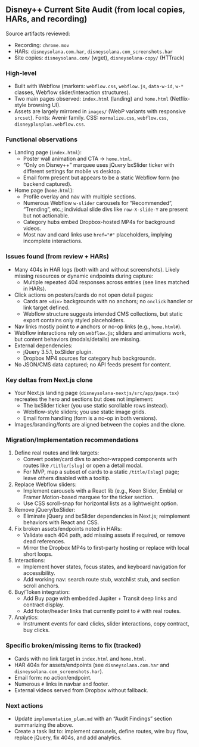 ## Disney++ Current Site Audit (from local copies, HARs, and recording)

Source artifacts reviewed:
- Recording: `chrome.mov`
- HARs: `disneysolana.com.har`, `disneysolana.com_screenshots.har`
- Site copies: `disneysolana.com/` (wget), `disneysolana-copy/` (HTTrack)

### High-level
- Built with Webflow (markers: `webflow.css`, `webflow.js`, `data-w-id`, `w-*` classes, Webflow slider/interaction structures).
- Two main pages observed: `index.html` (landing) and `home.html` (Netflix-style browsing UI).
- Assets are largely mirrored in `images/` (WebP variants with responsive `srcset`). Fonts: Avenir family. CSS: `normalize.css`, `webflow.css`, `disneyplusplus.webflow.css`.

### Functional observations
- Landing page (`index.html`):
  - Poster wall animation and CTA → `home.html`.
  - “Only on Disney++” marquee uses jQuery bxSlider ticker with different settings for mobile vs desktop.
  - Email form present but appears to be a static Webflow form (no backend captured).
- Home page (`home.html`):
  - Profile overlay and nav with multiple sections.
  - Numerous Webflow `w-slider` carousels for “Recommended”, “Trending”, etc.; individual slide divs like `row-X-slide-Y` are present but not actionable.
  - Category hubs embed Dropbox-hosted MP4s for background videos.
  - Most nav and card links use `href="#"` placeholders, implying incomplete interactions.

### Issues found (from review + HARs)
- Many 404s in HAR logs (both with and without screenshots). Likely missing resources or dynamic endpoints during capture:
  - Multiple repeated 404 responses across entries (see lines matched in HARs).
- Click actions on posters/cards do not open detail pages:
  - Cards are `<div>` backgrounds with no anchors; no `onclick` handler or link target defined.
  - Webflow structure suggests intended CMS collections, but static export contains only styled placeholders.
- Nav links mostly point to `#` anchors or no-op links (e.g., `home.html#`).
- Webflow interactions rely on `webflow.js`; sliders and animations work, but content behaviors (modals/details) are missing.
- External dependencies:
  - jQuery 3.5.1, bxSlider plugin.
  - Dropbox MP4 sources for category hub backgrounds.
- No JSON/CMS data captured; no API feeds present for content.

### Key deltas from Next.js clone
- Your Next.js landing page (`disneysolana-nextjs/src/app/page.tsx`) recreates the hero and sections but does not implement:
  - The bxSlider ticker (you use static scrollable rows instead).
  - Webflow-style sliders; you use static image grids.
  - Email form handling (form is a no-op in both versions).
- Images/branding/fonts are aligned between the copies and the clone.

### Migration/Implementation recommendations
1) Define real routes and link targets:
   - Convert poster/card divs to anchor-wrapped components with routes like `/title/[slug]` or open a detail modal.
   - For MVP, map a subset of cards to a static `/title/[slug]` page; leave others disabled with a tooltip.
2) Replace Webflow sliders:
   - Implement carousels with a React lib (e.g., Keen Slider, Embla) or Framer Motion-based marquee for the ticker section.
   - Use CSS scroll-snap for horizontal lists as a lightweight option.
3) Remove jQuery/bxSlider:
   - Eliminate jQuery and bxSlider dependencies in Next.js; reimplement behaviors with React and CSS.
4) Fix broken assets/endpoints noted in HARs:
   - Validate each 404 path, add missing assets if required, or remove dead references.
   - Mirror the Dropbox MP4s to first-party hosting or replace with local short loops.
5) Interactions:
   - Implement hover states, focus states, and keyboard navigation for accessibility.
   - Add working nav: search route stub, watchlist stub, and section scroll anchors.
6) Buy/Token integration:
   - Add Buy page with embedded Jupiter + Transit deep links and contract display.
   - Add footer/header links that currently point to `#` with real routes.
7) Analytics:
   - Instrument events for card clicks, slider interactions, copy contract, buy clicks.

### Specific broken/missing items to fix (tracked)
- Cards with no link target in `index.html` and `home.html`.
- HAR 404s for assets/endpoints (see `disneysolana.com.har` and `disneysolana.com_screenshots.har`).
- Email form: no action/endpoint.
- Numerous `#` links in navbar and footer.
- External videos served from Dropbox without fallback.

### Next actions
- Update `implementation_plan.md` with an “Audit Findings” section summarizing the above.
- Create a task list to: implement carousels, define routes, wire buy flow, replace jQuery, fix 404s, and add analytics.

